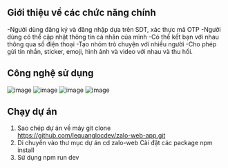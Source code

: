 ## Giới thiệu về các chức năng chính 
-Người dùng đăng ký và đăng nhập dựa trên SDT, xác thực mã OTP
-Người dùng có thể cập nhật thông tin cá nhân của mình
-Có thể kết bạn với nhau thông qua số điện thoại 
-Tạo nhóm trò chuyện với nhiều người
-Cho phép gửi tin nhắn, sticker, emoji, hình ảnh và video với nhau và thu hồi.
## Công nghệ sử dụng
![image](https://github.com/lequanglocdev/zalo-web-app/assets/107296302/44b46bf0-ab6c-4827-bfb2-b638564a93e0)
![image](https://github.com/lequanglocdev/zalo-web-app/assets/107296302/380fcd0a-87b2-4d80-8944-e2be7e128d35)
![image](https://github.com/lequanglocdev/zalo-web-app/assets/107296302/4699a6aa-5054-413c-88eb-a60755360f00)
![image](https://github.com/lequanglocdev/zalo-web-app/assets/107296302/a4bb07e1-eaf3-4daf-b2a3-f0de7dfdbd24)
## Chạy dự án 
1. Sao chép dự án về máy
    git clone https://github.com/lequanglocdev/zalo-web-app.git
2. Di chuyển vào thư mục dự án
     cd zalo-web
   Cài đặt các package
     npm install
3. Sử dụng
   npm run dev






